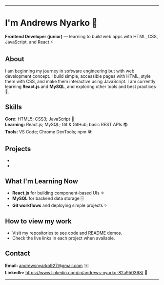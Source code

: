 -------------------------------------------------------------------------------------------------------------------------------------------------------------------------------------------
# I'm Andrews Nyarko 👋

**Frontend Developer (junior)** — learning to build web apps with HTML, CSS, JavaScript, and React ⚡

## About
I am beginning my journey in software engineering but with web development concept. I build simple, accessible pages with HTML, style them with CSS, and make them interactive using JavaScript. I am currently learning **React.js** and **MySQL**, and exploring other tools and best practices 🚀.

## Skills
**Core:** HTML5; CSS3; JavaScript 📝  
**Learning:** React.js; MySQL; Git & GitHub; basic REST APIs 📚  
**Tools:** VS Code; Chrome DevTools; npm 🛠️

## Projects
-
-

## What I'm Learning Now
- **React.js** for building component-based UIs ⚛️  
- **MySQL** for backend data storage 🗄️  
- **Git workflows** and deploying simple projects ✨

## How to view my work
- Visit my repositories to see code and README demos.  
- Check the live links in each project when available.

## Contact
**Email:** andrewsnyarko927@gmail.com ✉️  
**LinkedIn:** https://www.linkedin.com/in/andrews-nyarko-82a950368/ 💼

-------------------------------------------------------------------------------------------------------------------------------------------------------------------------------------------
